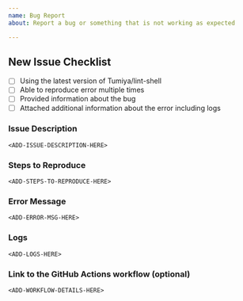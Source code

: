 ```yaml
---
name: Bug Report
about: Report a bug or something that is not working as expected

---
```


## New Issue Checklist

- [ ] Using the latest version of Tumiya/lint-shell
- [ ] Able to reproduce error multiple times
- [ ] Provided information about the bug
- [ ] Attached additional information about the error including logs

### Issue Description
<!-- Please describe the issue you are facing. -->
```
<ADD-ISSUE-DESCRIPTION-HERE>
```

### Steps to Reproduce
<!-- Please include steps to reproduce the error. -->
```
<ADD-STEPS-TO-REPRODUCE-HERE>
```

### Error Message
<!-- Please include the error message output. -->
```
<ADD-ERROR-MSG-HERE>
```

### Logs
<!-- Please include any logs, screenshot or information that will be helpful to debug. -->
```
<ADD-LOGS-HERE>
```

### Link to the GitHub Actions workflow (optional)
<!-- Please include a link to your project using the lint-shell action. This is optional. -->
```
<ADD-WORKFLOW-DETAILS-HERE>
```
